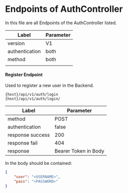 # Endpoints of AuthController

In this file are all Endpoints of the AuthController listed.

| Label          | Parameter |
| -------------- | --------- |
| version        | V1        |
| authentication | both      |
| method         | both      |
|                |           |

#### Register Endpoint

Used to register a new user in the Backend.  

 ```URL
{host}/api/v1/auth/login
{host}/api/v1/auth/login/
 ```

| Label            | Parameter            |
| ---------------- | -------------------- |
| method           | POST                 |
| authentication   | false                |
| response success | 200                  |
| response fail    | 404                  |
| response         | Bearer Token in Body |

In the body should be contained:

```json
{
	"user": "<USERNAME>",
	"pass": "<PASSWORD>"
}
```